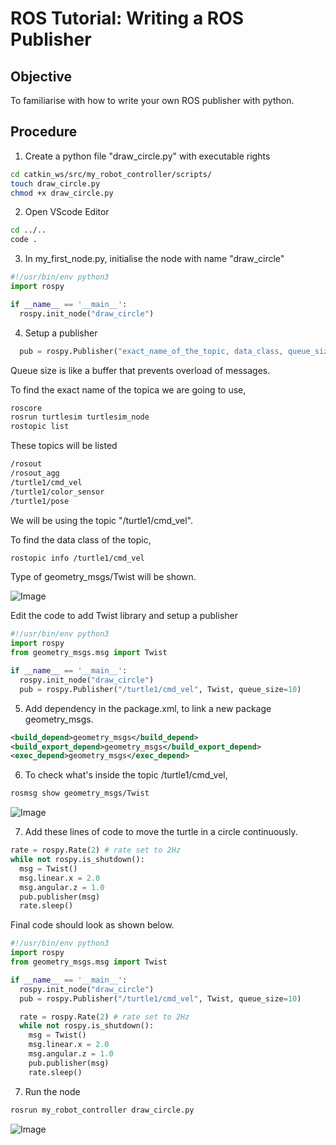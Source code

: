 # ROS Tutorial: Writing a ROS Publisher 

## Objective
To familiarise with how to write your own ROS publisher with python.

## Procedure

1. Create a python file "draw_circle.py" with executable rights

```bash
cd catkin_ws/src/my_robot_controller/scripts/
touch draw_circle.py
chmod +x draw_circle.py
```

2. Open VScode Editor
```bash
cd ../..
code .
```
3. In my_first_node.py, initialise the node with name "draw_circle"

```python
#!/usr/bin/env python3
import rospy

if __name__ == '__main__':
  rospy.init_node("draw_circle")
```

4. Setup a publisher
```python
  pub = rospy.Publisher("exact_name_of_the_topic, data_class, queue_size=0)
```
Queue size is like a buffer that prevents overload of messages.

To find the exact name of the topica we are going to use,
```bash
roscore
rosrun turtlesim turtlesim_node
rostopic list
```

These topics will be listed
```bash
/rosout
/rosout_agg
/turtle1/cmd_vel
/turtle1/color_sensor
/turtle1/pose
```

We will be using the topic "/turtle1/cmd_vel".

To find the data class of the topic, 
```bash
rostopic info /turtle1/cmd_vel
```

Type of geometry_msgs/Twist will be shown.

![Image](https://github.com/user-attachments/assets/50ae1e50-4f4f-4832-a70e-0b34f0ff957c)

Edit the code to add Twist library and setup a publisher
```python
#!/usr/bin/env python3
import rospy
from geometry_msgs.msg import Twist

if __name__ == '__main__':
  rospy.init_node("draw_circle")
  pub = rospy.Publisher("/turtle1/cmd_vel", Twist, queue_size=10) 
```


5. Add dependency in the package.xml, to link a new package geometry_msgs.
```xml
<build_depend>geometry_msgs</build_depend>
<build_export_depend>geometry_msgs</build_export_depend>
<exec_depend>geometry_msgs</exec_depend>
```

6. To check what's inside the topic /turtle1/cmd_vel,
```bash
rosmsg show geometry_msgs/Twist
```
![Image](https://github.com/user-attachments/assets/a98356e9-c37d-4f70-8e0c-f519d4615a20)

7. Add these lines of code to move the turtle in a circle continuously.

```python
rate = rospy.Rate(2) # rate set to 2Hz
while not rospy.is_shutdown():
  msg = Twist()
  msg.linear.x = 2.0 
  msg.angular.z = 1.0
  pub.publisher(msg)
  rate.sleep()
```

Final code should look as shown below.
```python
#!/usr/bin/env python3
import rospy
from geometry_msgs.msg import Twist

if __name__ == '__main__':
  rospy.init_node("draw_circle")
  pub = rospy.Publisher("/turtle1/cmd_vel", Twist, queue_size=10)

  rate = rospy.Rate(2) # rate set to 2Hz
  while not rospy.is_shutdown():
    msg = Twist()
    msg.linear.x = 2.0
    msg.angular.z = 1.0
    pub.publisher(msg)
    rate.sleep()
```

7. Run the node
```bash
rosrun my_robot_controller draw_circle.py
```

![Image](https://github.com/user-attachments/assets/488cb57f-2f94-4c40-9d6f-156f90914479)
